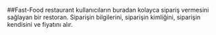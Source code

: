 ##Fast-Food restaurant
kullanıcıların buradan kolayca sipariş vermesini sağlayan bir restoran.
Siparişin bilgilerini, siparişin kimliğini, siparişin kendisini ve fiyatını alır.
